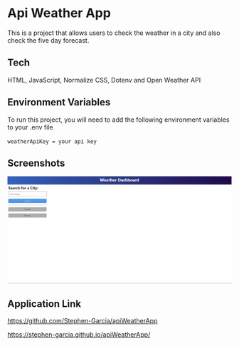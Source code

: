 # Api Weather App

This is a project that allows users to check the weather in a city and also check the five day forecast.

## Tech

HTML, JavaScript, Normalize CSS, Dotenv and Open Weather API
## Environment Variables

To run this project, you will need to add the following environment variables to your .env file

`weatherApiKey = your api key`

## Screenshots

![App Screenshot](<images/Screenshot 2023-12-18%20013141.jpg>)

## Application Link

https://github.com/Stephen-Garcia/apiWeatherApp

https://stephen-garcia.github.io/apiWeatherApp/